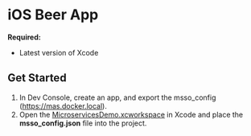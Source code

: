 # iOS Beer App

**Required:**
* Latest version of Xcode

## Get Started
1.  In Dev Console, create an app, and export the msso_config (https://mas.docker.local).
2. Open the [MicroservicesDemo.xcworkspace](../MicroservicesDemo/MicroservicesDemo.xcworkspace) in Xcode and place the **msso_config.json** file into the project.
